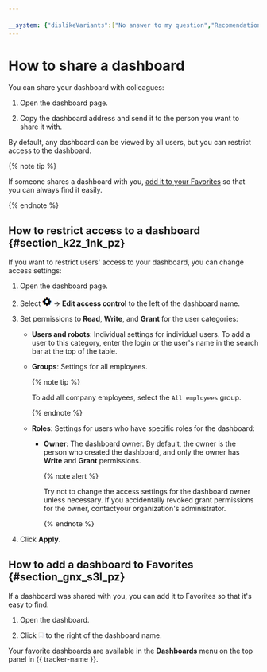 ```yaml
---

__system: {"dislikeVariants":["No answer to my question","Recomendations didn't help","The content doesn't match title","Other"]}
---
```

# How to share a dashboard

You can share your dashboard with colleagues:

1. Open the dashboard page.

1. Copy the dashboard address and send it to the person you want to share it with.

By default, any dashboard can be viewed by all users, but you can restrict access to the dashboard.

{% note tip %}

If someone shares a dashboard with you, [add it to your Favorites](favourites.md#section_vj1_rdj_nz) so that you can always find it easily.

{% endnote %}

## How to restrict access to a dashboard {#section_k2z_1nk_pz}

If you want to restrict users&apos; access to your dashboard, you can change access settings:

1. Open the dashboard page.

1. Select ![](../../_assets/tracker/icon-settings.png) → **Edit access control** to the left of the dashboard name.

1. Set permissions to **Read**, **Write**, and **Grant** for the user categories:

    - **Users and robots**: Individual settings for individual users. To add a user to this category, enter the login or the user's name in the search bar at the top of the table.

    - **Groups**: Settings for all employees.

        {% note tip %}

        To add all company employees, select the `All employees` group.

        {% endnote %}

    - **Roles**: Settings for users who have specific roles for the dashboard:

        - **Owner**: The dashboard owner. By default, the owner is the person who created the dashboard, and only the owner has **Write** and **Grant** permissions.

            {% note alert %}

            Try not to change the access settings for the dashboard owner unless necessary. If you accidentally revoked grant permissions for the owner, contactyour organization's administrator.

            {% endnote %}

1. Click **Apply**.

## How to add a dashboard to Favorites {#section_gnx_s3l_pz}

If a dashboard was shared with you, you can add it to Favorites so that it&apos;s easy to find:

1. Open the dashboard.

1. Click ![](../../_assets/tracker/add-to-favorites.png) to the right of the dashboard name.

Your favorite dashboards are available in the **Dashboards** menu on the top panel in {{ tracker-name }}.
